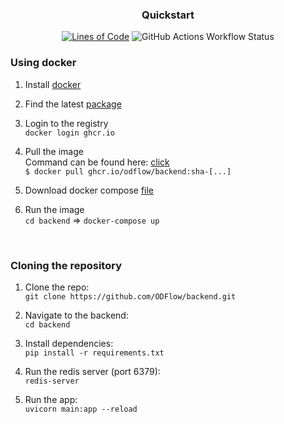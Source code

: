 <div align="center">

<h3> Quickstart </h3>

[![Lines of Code](https://sonarcloud.io/api/project_badges/measure?project=ODFlow_backend&metric=ncloc)](https://sonarcloud.io/summary/new_code?id=ODFlow_backend)
![GitHub Actions Workflow Status](https://img.shields.io/github/actions/workflow/status/ODFlow/backend/docker-build.yml?color=%233e75b5)


</div>

### Using docker
1. Install [docker](https://www.docker.com/)
2. Find the latest [package](https://github.com/ODFlow/backend/pkgs/container/backend)
3. Login to the registry <br>
  `docker login ghcr.io`

4. Pull the image <br>
Command can be found here: [click](https://github.com/ODFlow/backend/pkgs/container/backend)<br>
   `$ docker pull ghcr.io/odflow/backend:sha-[...]`
5. Download docker compose [file](docker-compose.yml)
6. Run the image <br>
   `cd backend` =>
   `docker-compose up`

<br>

### Cloning the repository

1. Clone the repo: <br>
` git clone https://github.com/ODFlow/backend.git `

2. Navigate to the backend: <br>
` cd backend `

3. Install dependencies: <br>
` pip install -r requirements.txt `

4. Run the redis server (port 6379): <br>
` redis-server `

5. Run the app: <br>
` uvicorn main:app --reload `
